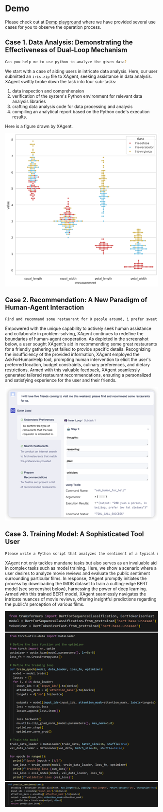 # Demo

Please check out at [Demp playground](https://x-agent.net/share) where we have provided several use cases for you to observe the operation process.

## Case 1. Data Analysis: Demonstrating the Effectiveness of Dual-Loop Mechanism

```bash
Can you help me to use python to analyze the given data?
```

We start with a case of aiding users in intricate data analysis. Here, our user submitted an `iris.zip` file to XAgent, seeking assistance in data analysis. XAgent swiftly broke down the task into four sub-tasks:
1. data inspection and comprehension
2. verification of the system's Python environment for relevant data analysis libraries
3. crafting data analysis code for data processing and analysis
4. compiling an analytical report based on the Python code's execution results.

Here is a figure drawn by XAgent.

![Data Statics by XAgent](../assets/statistics.png)

## Case 2. Recommendation: A New Paradigm of Human-Agent Interaction

```bash
Find and recommand some restaurant for 8 people around, i prefer sweet and salt favors.
```
Empowered with the unique capability to actively seek human assistance and collaborate in problem-solving, XAgent continues to redefine the boundaries of human-agent cooperation. As depicted in the screenshot below, a user sought XAgent's aid in recommending some great restaurants for a friendly gathering yet failed to provide specific details. Recognizing the insufficiency of the provided information, XAgent employed the AskForHumanHelp tool, prompting human intervention to elicit the user's preferred location, budget constraints, culinary preferences, and dietary restrictions. Armed with this valuable feedback, XAgent seamlessly generated tailored restaurant recommendations, ensuring a personalized and satisfying experience for the user and their friends.

![Illustration of Ask for Human Help of XAgent](../assets/ask_for_human_help.png)

## Case 3. Training Model: A Sophisticated Tool User

```bash
Please write a Python script that analyzes the sentiment of a typical movie reviews dataset. Extract the key phrases that contribute to the overall sentiment and present the results in a visually appealing format.
```
XAgent not only tackles mundane tasks but also serves as an invaluable aid in complex tasks such as model training. Here, we show a scenario where a user desires to analyze movie reviews and evaluate the public sentiment surrounding particular films. In response, XAgent promptly initiates the process by downloading the IMDB dataset to train a cutting-edge BERT model (see screenshot below), harnessing the power of deep learning. Armed with this trained BERT model, XAgent seamlessly navigates the intricate nuances of movie reviews, offering insightful predictions regarding the public's perception of various films.

![bert_1](../assets/bert_1.png)
![bert_2](../assets/bert_2.png)
![bert_3](../assets/bert_3.png)


